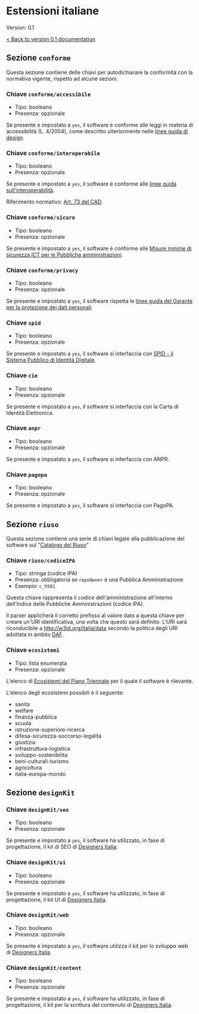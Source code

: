 # Estensioni italiane

Version: 0.1

[< Back to version 0.1 documentation](index.html)

## Sezione `conforme`

Questa sezione contiene delle chiavi per autodichiarare la conformità con la
normativa vigente, rispetto ad alcune sezioni.

### Chiave `conforme/accessibile`

* Tipo: booleano
* Presenza: opzionale

Se presente e impostato a `yes`, il software è conforme alle leggi in materia di accessibilità (L. 4/2004), come descritto ulteriormente nelle [linee guida di design](http://design-italia.readthedocs.io/it/stable/).

### Chiave `conforme/interoperabile`

* Tipo: booleano
* Presenza: opzionale

Se presente e impostato a `yes`, il software è conforme alle [linee guida sull'interoperabilità](https://lg-modellointeroperabilita.readthedocs.io/it/latest/).

Riferimento normativo: [Art. 73 del CAD](http://cad.readthedocs.io/it/v2017-12-13/_rst/capo8_art73.html).


### Chiave `conforme/sicuro`

* Tipo: booleano
* Presenza: opzionale

Se presente e impostato a `yes`, il software è conforme alle [Misure minime di sicurezza ICT per le Pubbliche amministrazioni](http://www.agid.gov.it/sites/default/files/documentazione/misure_minime_di_sicurezza_v.1.0.pdf).


### Chiave `conforme/privacy`

* Tipo: booleano
* Presenza: opzionale

Se presente e impostato a `yes`, il software rispetta le [linee guida del Garante per la protezione dei dati personali](https://www.garanteprivacy.it/web/guest/home/docweb/-/docweb-display/docweb/1772725).

### Chiave `spid`

* Tipo: booleano
* Presenza: opzionale

Se presente e impostato a `yes`, il software si interfaccia con [SPID - il Sistema Pubblico di Identità Digitale](https://developers.italia.it/it/spid).

### Chiave `cie`

* Tipo: booleano
* Presenza: opzionale

Se presente e impostato a `yes`, il software si interfaccia con la Carta di Identità Elettronica.

### Chiave `anpr`

* Tipo: booleano
* Presenza: opzionale

Se presente e impostato a `yes`, il software si interfaccia con ANPR.

### Chiave `pagopa`

* Tipo: booleano
* Presenza: opzionale

Se presente e impostato a `yes`, il software si interfaccia con PagoPA.

## Sezione `riuso`

Questa sezione contiene una serie di chiavi legate alla pubblicazione del software sul "[Catalogo del Riuso](https://developers.italia.it)"

### Chiave `riuso/codiceIPA`

* Tipo: stringa (codice IPA)
* Presenza: obbligatoria se `repoOwner` è una Pubblica Amministrazione
* Esempio: `c_h501`

Questa chiave rappresenta il codice dell'amministrazione all'interno dell'Indice delle Pubbliche Amministrazioni (codice IPA).  

Il parser applicherà il corretto prefisso al valore dato a questa chiave per creare un'URI identificativa, una volta che questo sarà definito. L'URI sarà riconducibile a http://w3id.org/italia/data secondo la politica degli URI adottata in ambito [DAF](https://developers.italia.it/it/daf).

### Chiave `ecosistemi`

* Tipo: lista enumerata
* Presenza: opzionale

L'elenco di [Ecosistemi del Piano Triennale](http://pianotriennale-ict.readthedocs.io/it/latest/doc/06_ecosistemi.html) per il quale il software è rilevante.

L'elenco degli ecosistemi possibili è il seguente:

* sanita
* welfare
* finanza-pubblica
* scuola
* istruzione-superiore-ricerca
* difesa-sicurezza-soccorso-legalita
* giustizia
* infrastruttura-logistica
* sviluppo-sostenibilita
* beni-culturali-turismo
* agricoltura
* italia-europa-mondo

## Sezione `designKit`

### Chiave `designKit/seo`

* Tipo: booleano
* Presenza: opzionale

Se presente e impostato a `yes`, il software ha utilizzato, in fase di progettazione, il kit di SEO di [Designers Italia](https://designers.italia.it).

### Chiave `designKit/ui`

* Tipo: booleano
* Presenza: opzionale

Se presente e impostato a `yes`, il software ha utilizzato, in fase di progettazione, il kit UI di [Designers Italia](https://designers.italia.it).

### Chiave `designKit/web`

* Tipo: booleano
* Presenza: opzionale

Se presente e impostato a `yes`, il software utilizza il kit per lo sviluppo web di [Designers Italia](https://designers.italia.it).


### Chiave `designKit/content`

* Tipo: booleano
* Presenza: opzionale

Se presente e impostato a `yes`, il software ha utilizzato, in fase di progettazione, il kit per la scrittura del contenuto di [Designers Italia](https://designers.italia.it).

